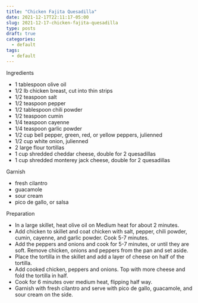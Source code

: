 ```yaml
---
title: "Chicken Fajita Quesadilla"
date: 2021-12-17T22:11:17-05:00
slug: 2021-12-17-chicken-fajita-quesadilla
type: posts
draft: true
categories:
  - default
tags:
  - default
---
```

Ingredients
- 1 tablespoon olive oil
- 1/2 lb chicken breast, cut into thin strips
- 1/2 teaspoon salt
- 1/2 teaspoon pepper
- 1/2 tablespoon chili powder
- 1/2 teaspoon cumin
- 1/4 teaspoon cayenne
- 1/4 teaspoon garlic powder
- 1/2 cup bell pepper, green, red, or yellow peppers, julienned
- 1/2 cup white onion, julienned
- 2 large flour tortillas
- 1 cup shredded cheddar cheese, double for 2 quesadillas
- 1 cup shredded monterey jack cheese, double for 2 quesadillas

Garnish
- fresh cilantro
- guacamole
- sour cream
- pico de gallo, or salsa

Preparation
- In a large skillet, heat olive oil on Medium heat for about 2 minutes.
- Add chicken to skillet and coat chicken with salt, pepper, chili
  powder, cumin, cayenne, and garlic powder. Cook 5-7 minutes.
- Add the peppers and onions and cook for 5-7 minutes, or until they are
  soft. Remove chicken, onions and peppers from the pan and set aside.
- Place the tortilla in the skillet and add a layer of cheese on half of
  the tortilla.
- Add cooked chicken, peppers and onions. Top with more cheese and fold
  the tortilla in half.
- Cook for 6 minutes over medium heat, flipping half way.
- Garnish with fresh cilantro and serve with pico de gallo, guacamole,
  and sour cream on the side.

